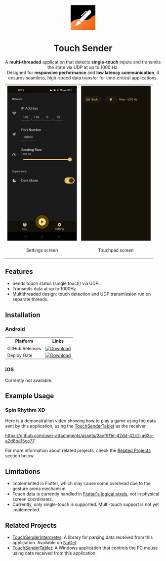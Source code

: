 <div align="center">
<img src="assets/icon/icon.png" width="80" />
<h1>Touch Sender</h1>
    <p>A <b>multi-threaded</b> application that detects <b>single-touch</b> inputs and transmits the state via UDP at up to 1000 Hz. <br />
        Designed for <b>responsive performance</b> and <b>low latency communication</b>, it ensures seamless, high-speed data transfer for time-critical applications.</p>
</div>

<table align="center">
    <tr>
        <td align="center">
            <img src="docs/assets/screenshot1.jpg" height="500" />
        </td>
        <td align="center">
            <img src="docs/assets/screenshot2.jpg" height="500" />
        </td>
    </tr>
    <tr>
        <td align="center">
            <p>Settings screen</p>
        </td>
        <td align="center">
            <p>Touchpad screen</p>
        </td>
    </tr>
</table>

## Features

- Sends touch status (single touch) via UDP.
- Transmits data at up to 1000Hz.
- Multithreaded design: touch detection and UDP transmission run on separate threads.

## Installation

### Android

| Platform        | Links                                                                                                                                                    |
| --------------- | -------------------------------------------------------------------------------------------------------------------------------------------------------- |
| GitHub Releases | [![Download](https://img.shields.io/github/v/release/voltaney/touch-sender?logo=github&label=GitHub)](https://github.com/voltaney/touch-sender/releases) |
| Deploy Gate     | [![Download](https://dply.me/w0rn4z/button/large)](https://dply.me/w0rn4z#install)                                                                       |

### iOS

Currently not available.

## Example Usage

### Spin Rhythm XD

Here is a demonstration video showing how to play a game using the data sent by this application, using the [TouchSenderTablet](https://github.com/voltaney/TouchSenderTablet) as the receiver.

https://github.com/user-attachments/assets/2acf9f1d-42dd-42c2-a63c-a2d8ba15cc77

For more information about related projects, check the [Related Projects](#related-projects) section below.

## Limitations

- Implemented in Flutter, which may cause some overhead due to the gesture arena mechanism.
- Touch data is currently handled in [Flutter's logical pixels](https://api.flutter.dev/flutter/dart-ui/FlutterView/devicePixelRatio.html), not in physical screen coordinates.
- Currently, only single-touch is supported. Multi-touch support is not yet implemented.

## Related Projects

- [TouchSenderInterpreter](https://github.com/voltaney/TouchSenderInterpreter): A library for parsing data received from this application. Available on [NuGet](https://www.nuget.org/packages/Voltaney.TouchSenderInterpreter/).
- [TouchSenderTablet](https://github.com/voltaney/TouchSenderTablet): A Windows application that controls the PC mouse using data received from this application.
